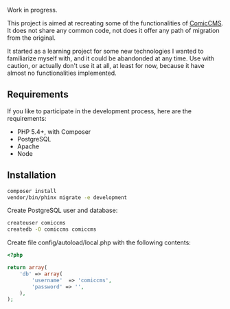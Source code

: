Work in progress.

This project is aimed at recreating some of the functionalities of 
[ComicCMS](http://comiccms.com/). It does not share any common code,
not does it offer any path of migration from the original.

It started as a learning project for some new technologies I wanted to
familiarize myself with, and it could be abandonded at any time.
Use with caution, or actually don't use it at all, at least for now,
because it have almost no functionalities implemented.

## Requirements
If you like to participate in the development process,
here are the requirements:

* PHP 5.4+, with Composer
* PostgreSQL
* Apache
* Node

## Installation
```sh
composer install
vendor/bin/phinx migrate -e development
```

Create PostgreSQL user and database:
```sh
createuser comiccms
createdb -O comiccms comiccms
```

Create file config/autoload/local.php with the following contents:
```php
<?php

return array(
    'db' => array(
        'username'  => 'comiccms',
        'password' => '',
    ),
);
```